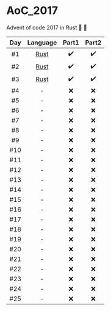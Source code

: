 # AoC_2017
Advent of code 2017 in Rust 🎄 🎅


| Day   |      Language      |  Part1 | Part2 |
|:----------:|:-------------:|:------:|:------:|
| #1 |  [Rust](./01_rs/) | :heavy_check_mark: | :heavy_check_mark: |
| #2 |  [Rust](./02_rs/) | :heavy_check_mark: | :heavy_check_mark: |
| #3 |  [Rust](./03_rs/) | :heavy_check_mark: | :heavy_check_mark: |
| #4 | - | :x: | :x: |
| #5 | - | :x: | :x: |
| #6 | - | :x: | :x: |
| #7 | - | :x: | :x: |
| #8 | - | :x: | :x: |
| #9 | - | :x: | :x: |
| #10 | - | :x: | :x: |
| #11 | - | :x: | :x: |
| #12 | - | :x: | :x: |
| #13 | - | :x: | :x: |
| #14 | - | :x: | :x: |
| #15 | - | :x: | :x: |
| #16 | - | :x: | :x: |
| #17 | - | :x: | :x: |
| #18 | - | :x: | :x: |
| #19 | - | :x: | :x: |
| #20 | - | :x: | :x: |
| #21 | - | :x: | :x: |
| #22 | - | :x: | :x: |
| #23 | - | :x: | :x: |
| #24 | - | :x: | :x: |
| #25 | - | :x: | :x: |
